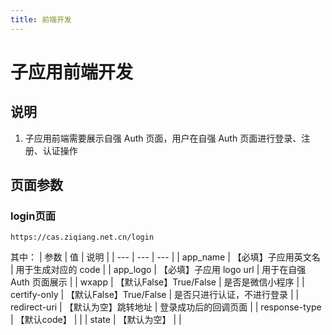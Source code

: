 ```yaml
---
title: 前端开发
---
```


# 子应用前端开发

## 说明

1. 子应用前端需要展示自强 Auth 页面，用户在自强 Auth 页面进行登录、注册、认证操作

## 页面参数

### login页面

```
https://cas.ziqiang.net.cn/login
```

其中：
| 参数 | 值 | 说明 |
| --- | --- | --- |
| app_name | 【必填】子应用英文名 | 用于生成对应的 code |
| app_logo | 【必填】子应用 logo url | 用于在自强 Auth 页面展示 |
| wxapp | 【默认False】True/False | 是否是微信小程序 |
| certify-only | 【默认False】True/False | 是否只进行认证，不进行登录 |
| redirect-uri | 【默认为空】跳转地址 | 登录成功后的回调页面 |
| response-type | 【默认code】 | |
| state | 【默认为空】 | |
